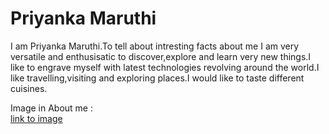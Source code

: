 # Priyanka Maruthi

I am Priyanka Maruthi.To tell about intresting facts about me I am very versatile and enthusisatic to discover,explore and learn very new things.I like to engrave myself with latest technologies revolving around the world.I like travelling,visiting and exploring places.I would like to taste different cuisines.

Image in About me :<br>
[link to image](https://github.com/Maruthi158/assignment2-Maruthi/blob/main/photo.jpg)
